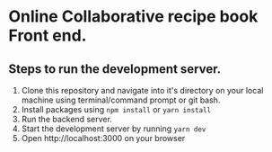 # Online Collaborative recipe book Front end.

## Steps to run the development server.
1) Clone this repository and navigate into it's directory on your local machine using terminal/command prompt or git bash.
2) Install packages using `npm install` or `yarn install`
3) Run the backend server.
4) Start the development server by running `yarn dev`
5) Open http://localhost:3000 on your browser